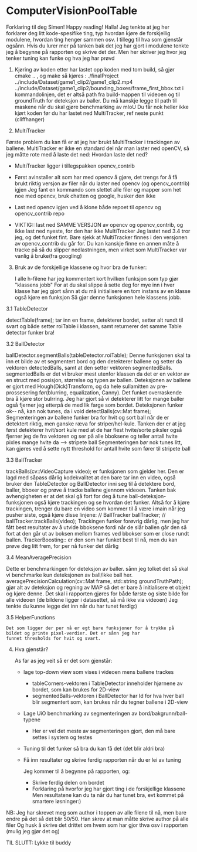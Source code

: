 # ComputerVisionPoolTable

Forklaring til deg Simen! Happy reading!
Halla! Jeg tenkte at jeg her forklarer deg litt kode-spesifike ting, typ hvordan kjøre
de forskjellig modulene, hvordan ting henger sammen osv. I tillegg til hva som gjenstår ogsånn.
Hvis du lurer mer på tanken bak det jeg har gjort i modulene tenkte jeg å begynne på rapporten og skrive det der.
Men her skriver jeg hvor jeg tenker tuning kan funke og hva jeg har prøvd

1. Kjøring av koden
   etter har lastet opp koden med tom build, så gjør cmake .. , og make så kjøres : ./finalProject ../include/Dataset/game1_clip2/game1_clip2.mp4 ../include/Dataset/game1_clip2/bounding_boxes/frame_first_bbox.txt
   i kommandolinjen, det er altså path fra build-mappen til videoen og til groundTruth for deteksjon av baller. Du må kanskje legge til path til maskene
   når du skal gjøre benchmarking av mIoU
   Du får nok heller ikke kjørt koden før du har lastet ned MultiTracker, ref neste punkt  (cliffhanger)

3. MultiTracker

  Første problem du kan få er at jeg har brukt MultiTracker i trackingen av ballene.
  MultiTracker er ikke en standard del når man laster ned openCV, så jeg måtte rote med å laste det ned:
  Hvordan laste det ned?
  - MultiTracker ligger i tillegspakken opencv_contrib
    
  - Først avinstaller alt som har med opencv å gjøre, det trengs for å få brukt riktig versjon av filer når du laster ned opencv (og opencv_contrib) igjen
    Jeg fant en kommando som slettet alle filer og mapper som het noe med opencv, bruk chatten og google, husker den ikke
    
  - Last ned opencv igjen ved å klone både repoet til opencv og opencv_contrib repo
  
  - VIKTIG:: last ned SAMME VERSJON av opencv og opencv_contrib, og ikke last ned nyeste, for den har ikke MultiTracker
    Jeg lastet ned 3.4 tror jeg, og det funket fint. Bare sjekk at MultiTracker finnes i den versjonen av opencv_contrib du går for.
  Du kan kanskje finne en annen måte å tracke på så du slipper nedlastningen, men virket som MultiTracker var vanlig å bruke(fra googling)

3. Bruk av de forskjellige klassene og hvor bra de funker:

   I alle h-filene har jeg kommentert kort hvilken funksjon som typ gjør "klassens jobb"
   For at du skal slippe å sette deg for mye inn i hver klasse har jeg gjort sånn at du må initialisere en tom instans av en klasse også kjøre en funksjon
   Så gjør denne funksjonen hele klassens jobb.
   
  3.1 TableDetector
   
   detectTable(frame); tar inn en frame, detekterer bordet, setter alt rundt til svart og både setter roiTable i klassen, samt returnerer det samme
   Table detector funker bra!
   
  3.2 BallDetector
   
   ballDetector.segmentBalls(tableDetector.roiTable); Denne funksjonen skal ta inn et bilde av et segmentert bord og den detekterer ballene og setter da
   vektoren detectedBalls, samt at den setter vektoren segmentedBalls. segmentedBalls er det vi bruker mest utenfor klassen da det er en vektor av en struct med
   posisjon, størrelse og typen av ballen.
   Deteksjonen av ballene er gjort med Hough(Dick)Transform, og da hele sullamitten av pre-prossesering før(blurring, equalization, Canny). Det funket overraskende bra å kjøre
   stor bulrring. Jeg har gjort så vi detekterer litt for mange baller også fjerner jeg etterpå de med lik farge som bordet.
   Deteksjonen funker ok-- nå, kan nok tunes, da i void detectBalls(cv::Mat frame);
   Segmenteringen av ballene funker bra for hvit og sort ball når de er detektert riktig, men ganske ræva for striper/hel-kule. Tanken der er at jeg først detekterer hvit/sort kule
   med at de har flest hvite/sorte piksler også fjerner jeg de fra vektoren og ser på alle bboksene og teller antall hvite pixles mange hvite da --> stripete ball
   Segmenteringen bør nok tunes litt, kan gjøres ved å sette nytt threshold for antall hvite som fører til stripete ball  
 
  3.3 BallTracker
  
   trackBalls(cv::VideoCapture video); er funksjonen som gjelder her. Den er lagd med såpass dårlig kodekvalitet at den bare tar inn en video, også
   bruker den TableDetector og BallDetector inni seg til å detektere bord, baller, bboxer og prøve å tracke ballene gjennom videoen.
   Tanken bak avhengigheten er at det skal gå fort for deg å tune ball-deteksjon-funksjonen også kjøre trackingen og se hvordan det funker.
   Altså for å kjøre trackingen, trenger du bare en video som kommer til å være i main når jeg pusher siste, også kjøre disse linjene:
   // BallTracker ballTracker;
   // ballTracker.trackBalls(video);
   Trackingen funker forøvrig dårlig, men jeg har fått best resultater av å utvide bboksene fordi når de slår ballen går den så fort at den går ut av
   boksen mellom frames ved bbokser som er close rundt ballen. TrackerBoosting:: er den som har funket best til nå, men du kan prøve deg litt frem, for per nå funker det dårlig
   
  3.4 MeanAveragePrecision
  
   Dette er benchmarkingen for deteksjon av baller. sånn jeg tolket det så skal vi benchmarke kun deteksjonen av ball/ikke ball her.
   averagePrecisionCalculation(cv::Mat frame, std::string groundTruthPath); gjør alt av deteksjon og regning av MAP så det er bare å initialisere et objekt
   og kjøre denne. Det skal i rapporten gjøres for både første og siste bilde for alle videoen (de bildene ligger i datasettet, så må ikke via videoen)
   Jeg tenkte du kunne legge det inn når du har tunet ferdig:)

  3.5 HelperFunctions

    Det som ligger der per nå er egt bare funksjoner for å trykke på bildet og printe pixel-verdier. Det er sånn jeg har 
    funnet thresholds for hvit og svart.

4. Hva gjenstår?

   As far as jeg veit så er det som gjenstår:
   - lage top-down view som vises i videoen mens ballene trackes
      - tableCorners-vektoren i TableDetector inneholder hjørnene av bordet, som kan brukes for 2D-view
      - segmentedBalls-vektoren i BallDetector har Id for hva hver ball blir segmentert som, kan brukes når du tegner ballene i 2D-view
   - Lage UiO benchmarking av segmenteringen av bord/bakgrunn/ball-typene
       - Her er vel det meste av segmenteringen gjort, den må bare settes i system og testes
    - Tuning til det funker så bra du kan få det (det blir aldri bra)
    - Få inn resultater og skrive ferdig rapporten når du er lei av tuning
  
      Jeg kommer til å begynne på rapporten, og:
      - Skrive ferdig delen om bordet
      - Forklaring på hvorfor jeg har gjort ting i de forskjellige klassene
      Men resultatene kan du ta når du har tunet bra, evt kommet på smartere løsninger:)

NB: Jeg har skrevet meg som author i toppen av alle filene til nå, men bare endre på det så det blir 50/50. Han skrev at man måtte skrive author på alle filer
   Og husk å skrive det drittet om hvem som har gjor thva osv i rapporten (mulig jeg gjør det og)

TIL SLUTT: Lykke til buddy
